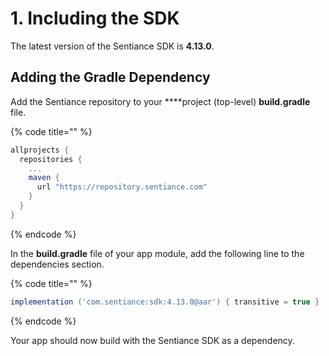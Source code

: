 # 1. Including the SDK

The latest version of the Sentiance SDK is **4.13.0**.

## Adding the Gradle Dependency

Add the Sentiance repository to your ****project \(top-level\) **build.gradle** file.

{% code title="" %}
```groovy
allprojects {
  repositories {
    ...
    maven {
      url "https://repository.sentiance.com"
    }
  }
}
```
{% endcode %}

In the **build.gradle** file of your app module, add the following line to the dependencies section.

{% code title="" %}
```groovy
implementation ('com.sentiance:sdk:4.13.0@aar') { transitive = true }
```
{% endcode %}

Your app should now build with the Sentiance SDK as a dependency.

